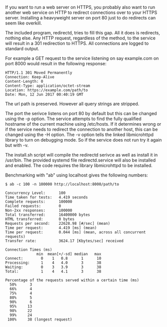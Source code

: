 
If you want to run a web server on HTTPS, you probably also want to run another
web service on HTTP to redirect connections over to your HTTPS server.  Installing a 
heavyweight server on port 80 just to do redirects can seem like overkill.  

The included program, redirectd, tries to fill this gap.  All it does is redirects, 
nothing else.  Any HTTP request, regardless of the method, to the service will 
result in a 301 redirection to HTTPS.  All connections are logged to standard output.

For example a GET request to the service listening on say example.com on port 8000
would result in the following response:

```
HTTP/1.1 301 Moved Permanently
Connection: Keep-Alive
Content-Length: 0
Content-Type: application/octet-stream
Location: https://example.com/path/to
Date: Mon, 12 Jun 2017 00:40:19 GMT
```

The url path is preserved.  However all query strings are stripped.

The port the serivce listens on port 80 by default but this can be changed using the -p option.
The service attempts to find the fully qualified hostname of the current machine
using /etc/hosts.  If it determines wrong or if the service needs to redirect the
connection to another host, this can be changed using the -H option.  The -v option 
tells the linked libmicrohttpd library to turn on debugging mode.  So if the service 
does not run try it again but with -v.

The install.sh script will compile the redirectd serivce as well as install it 
in /usr/bin.  The provided systemd file redirectd.service will also be installed 
and enabled.  The code requires the library libmicrohttpd to be installed.

Benchmarking with "ab" using localhost gives the following numbers:

```
$ ab -c 100 -n 100000 http://localhost:8000/path/to

Concurrency Level:      100
Time taken for tests:   4.419 seconds
Complete requests:      100000
Failed requests:        0
Non-2xx responses:      100000
Total transferred:      16400000 bytes
HTML transferred:       0 bytes
Requests per second:    22628.98 [#/sec] (mean)
Time per request:       4.419 [ms] (mean)
Time per request:       0.044 [ms] (mean, across all concurrent requests)
Transfer rate:          3624.17 [Kbytes/sec] received

Connection Times (ms)
              min  mean[+/-sd] median   max
Connect:        0    1   0.8      1      10
Processing:     1    4   4.0      3      38
Waiting:        0    3   3.9      3      38
Total:          1    4   4.1      3      38

Percentage of the requests served within a certain time (ms)
  50%      3
  66%      4
  75%      4
  80%      5
  90%      6
  95%     13
  98%     22
  99%     24
 100%     38 (longest request)
```
